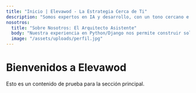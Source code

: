 ```yaml
---
title: "Inicio | Elevawod - La Estrategia Cerca de Ti"
description: "Somos expertos en IA y desarrollo, con un tono cercano e innovador."
nosotros:
  title: "Sobre Nosotros: El Arquitecto Asistente"
  body: "Nuestra experiencia en Python/Django nos permite construir soluciones robustas con una visión resolutiva."
  image: "/assets/uploads/perfil.jpg"
---
```

# Bienvenidos a Elevawod
Esto es un contenido de prueba para la sección principal.